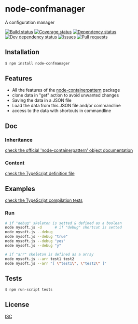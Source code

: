 # node-confmanager
A configuration manager

[![Build status](https://api.travis-ci.org/Psychopoulet/node-confmanager.svg?branch=master)](https://travis-ci.org/Psychopoulet/node-confmanager)
[![Coverage status](https://coveralls.io/repos/github/Psychopoulet/node-confmanager/badge.svg?branch=master)](https://coveralls.io/github/Psychopoulet/node-confmanager)
[![Dependency status](https://david-dm.org/Psychopoulet/node-confmanager/status.svg)](https://david-dm.org/Psychopoulet/node-confmanager)
[![Dev dependency status](https://david-dm.org/Psychopoulet/node-confmanager/dev-status.svg)](https://david-dm.org/Psychopoulet/node-confmanager?type=dev)
[![Issues](https://img.shields.io/github/issues/Psychopoulet/node-confmanager.svg)](https://github.com/Psychopoulet/node-confmanager/issues)
[![Pull requests](https://img.shields.io/github/issues-pr/Psychopoulet/node-confmanager.svg)](https://github.com/Psychopoulet/node-confmanager/pulls)

## Installation

```bash
$ npm install node-confmanager
```

## Features

  * All the features of the [node-containerpattern](https://www.npmjs.com/package/node-containerpattern) package
  * clone data in "get" action to avoid unwanted changes
  * Saving the data in a JSON file
  * Load the data from this JSON file and/or commandline
  * access to the data with shortcuts in commandline

## Doc

### Inheritance

[check the official 'node-containerpattern' object documentation](https://github.com/Psychopoulet/node-containerpattern)

### Content

[check the TypeScript definition file](https://github.com/Psychopoulet/node-confmanager/blob/master/lib/index.d.ts)

## Examples

[check the TypeScript compilation tests](https://github.com/Psychopoulet/node-confmanager/blob/master/test/typescript/compilation.ts)

### Run

```bash
# if "debug" skeleton is setted & defined as a boolean
node mysoft.js -d      # if "debug" shortcut is setted
node mysoft.js --debug
node mysoft.js --debug "true"
node mysoft.js --debug "yes"
node mysoft.js --debug "y"
```

```bash
# if "arr" skeleton is defined as a array
node mysoft.js --arr test1 test2
node mysoft.js --arr "[ \"test1\", \"test2\" ]"
```

## Tests

```bash
$ npm run-script tests
```

## License

  [ISC](LICENSE)
